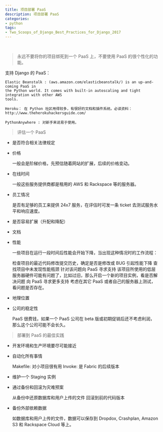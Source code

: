 ```yaml
---
title: 项目部署 PaaS
description: 项目部署 PaaS
categories:
- python
tags:
- Two_Scoops_of_Django_Best_Practices_for_Django_2017
---
```



<br>


> 永远不要将你的项目绑死到一个 PaaS 上，不要使用 PaaS 的很个性化的功能。

支持 Django 的 PaaS：

    Elastic Beanstalk : (aws.amazon.com/elasticbeanstalk/) is an up-and-coming PaaS in
    the Python world. It comes with built-in autoscaling and tight integration with other AWS
    tools.
    
    Heroku： 在 Python 社区用得较多，有很好的文档和插件系统。必读资料： http://www.theherokuhackersguide.com/
    
    PythonAnywhere : 对新手来说易于使用。


> 评估一个 PaaS

- 是否符合相关法律规定

- 价格


    一般会是阶梯价格，先预估随着网站的扩展，后续的价格变动。

- 在线时间


    一般这些服务提供商都是租用的 AWS 和 Rackspace 等的服务器。

- 员工情况

    
    是否有足够的员工来提供 24x7 服务，在评估时可发一条 ticket 去测试服务水平和响应速度。

- 是否容易扩展（升配和降配）


- 文档


- 性能


    一些项目在运行一段时间后性能会开始下降，当出现这种情况时的工作流程：
    
    检查项目的最近代码修改提交历史，确定是否是修改或 BUG 引起性能下降
    查找项目中未发现性能瓶颈
    针对该问题向 PaaS 寻求支持
    该项目所使用的低层服务器硬件可能有问题了，比如过旧，那么开启一个新的项目实例，看是否解决问题
    向 PaaS 寻求更多支持
    考虑在其它 PaaS 或者自己的服务器上测试，看问题是否存在。


- 地理位置

- 公司的稳定性


    PaaS 很费钱，如果一个 PaaS 公司在 beta 版或初期促销后还不考虑利润，那么这个公司可能不会长久。



> 部署到 PaaS 的最佳实践


- 开发环境和生产环境要尽可能接近

- 自动化所有事情


    Makefile: 对小项目很有用
    Invoke: 是 Fabric 的后续版本
    
- 维护一个 Staging 实例

- 通过备份和回滚为灾难预案

    
    从备份中还原数据库和用户上传的文件
    回滚到前的代码版本
    
    
- 备份外部依赖数据


    如数据库和用户上传的文件，数据可以保存到 Dropdox, Crashplan, Amazon S3 和 Rackspace Cloud 等上。